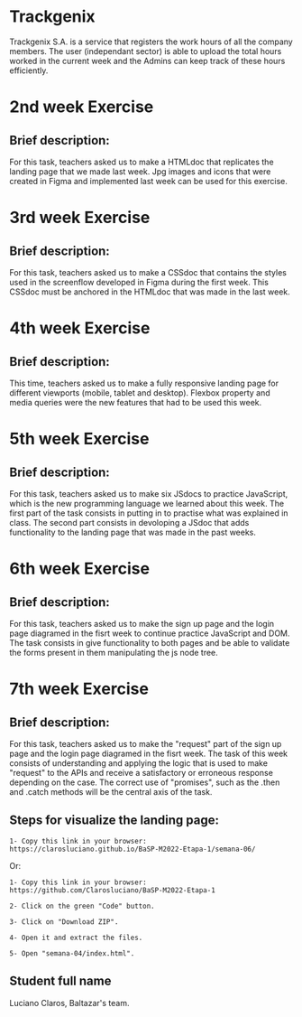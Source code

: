 # Trackgenix
Trackgenix S.A. is a service that registers the work hours of all the company members. The user (independant sector) is able to upload the total hours worked in the current week and the Admins can keep track of these hours efficiently.

# 2nd week Exercise

## Brief description:
For this task, teachers asked us to make a HTMLdoc that replicates the landing page that we made last week. Jpg images and icons that were created in Figma and implemented last week can be used for this exercise.

# 3rd week Exercise

## Brief description:
For this task, teachers asked us to make a CSSdoc that contains the styles used in the screenflow developed in Figma during the first week. This CSSdoc must be anchored in the HTMLdoc that was made in the last week.

# 4th week Exercise

## Brief description:
This time, teachers asked us to make a fully responsive landing page for different viewports (mobile, tablet and desktop). Flexbox property and media queries were the new features that had to be used this week.

# 5th week Exercise

## Brief description:
For this task, teachers asked us to make six JSdocs to practice JavaScript, which is the new programming language we learned about this week. The first part of the task consists in putting in to practise what was explained in class. The second part consists in devoloping a JSdoc that adds functionality to the landing page that was made in the past weeks.

# 6th week Exercise

## Brief description:
For this task, teachers asked us to make the sign up page and the login page diagramed in the fisrt week to continue practice JavaScript and DOM. The task consists in give functionality to both pages and be able to validate the forms present in them manipulating the js node tree.

# 7th week Exercise

## Brief description:
For this task, teachers asked us to make the "request" part of the sign up page and the login page diagramed in the fisrt week. The task of this week consists of understanding and applying the logic that is used to make "request" to the APIs and receive a satisfactory or erroneous response depending on the case. The correct use of "promises", such as the .then and .catch methods will be the central axis of the task.

## Steps for visualize the landing page:

```
1- Copy this link in your browser: https://clarosluciano.github.io/BaSP-M2022-Etapa-1/semana-06/
```

Or:

```
1- Copy this link in your browser: https://github.com/Clarosluciano/BaSP-M2022-Etapa-1

2- Click on the green "Code" button.

3- Click on "Download ZIP".

4- Open it and extract the files.

5- Open "semana-04/index.html". 
```

## Student full name
Luciano Claros, Baltazar's team.